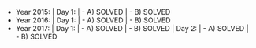 - Year 2015:
| Day 1:
| - A) SOLVED
| - B) SOLVED
- Year 2016:
| Day 1:
| - A) SOLVED
| - B) SOLVED
- Year 2017:
| Day 1:
| - A) SOLVED
| - B) SOLVED
| Day 2:
| - A) SOLVED
| - B) SOLVED
